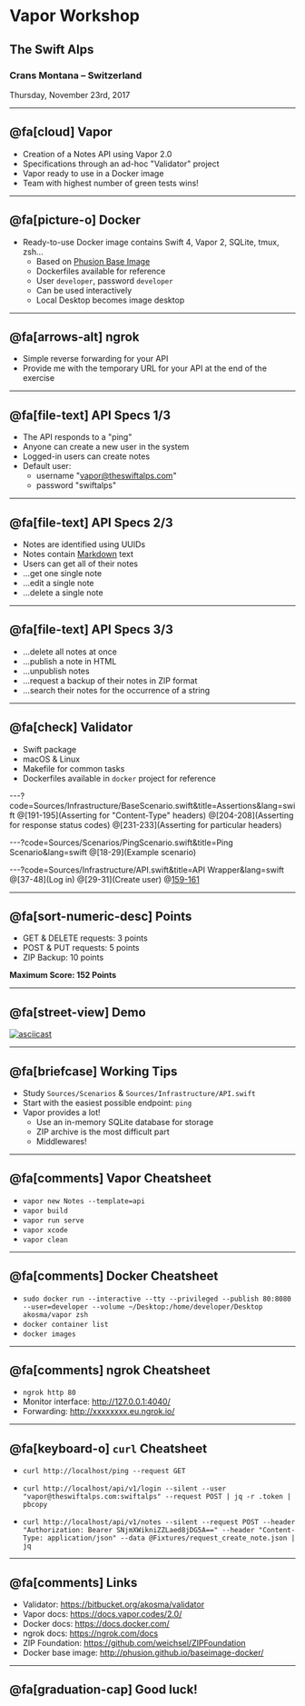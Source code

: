 # Vapor Workshop

## The Swift Alps

### Crans Montana – Switzerland

Thursday, November 23rd, 2017

---

## @fa[cloud] Vapor

- Creation of a Notes API using Vapor 2.0
- Specifications through an ad-hoc "Validator" project
- Vapor ready to use in a Docker image
- Team with highest number of green tests wins!

---

## @fa[picture-o] Docker

- Ready-to-use Docker image contains Swift 4, Vapor 2, SQLite, tmux, zsh…
    - Based on [Phusion Base Image](http://phusion.github.io/baseimage-docker/)
    - Dockerfiles available for reference
    - User `developer`, password `developer`
    - Can be used interactively
    - Local Desktop becomes image desktop

---

## @fa[arrows-alt] ngrok

- Simple reverse forwarding for your API
- Provide me with the temporary URL for your API at the end of the exercise

---

## @fa[file-text] API Specs 1/3

- The API responds to a "ping"
- Anyone can create a new user in the system
- Logged-in users can create notes
- Default user:
    - username "vapor@theswiftalps.com"
    - password "swiftalps"

---

## @fa[file-text] API Specs 2/3

- Notes are identified using UUIDs
- Notes contain [Markdown](https://daringfireball.net/projects/markdown/) text
- Users can get all of their notes
- …get one single note
- …edit a single note
- …delete a single note

---

## @fa[file-text] API Specs 3/3

- …delete all notes at once
- …publish a note in HTML
- …unpublish notes
- …request a backup of their notes in ZIP format
- …search their notes for the occurrence of a string

---

## @fa[check] Validator

- Swift package
- macOS & Linux
- Makefile for common tasks
- Dockerfiles available in `docker` project for reference

---?code=Sources/Infrastructure/BaseScenario.swift&title=Assertions&lang=swift
@[191-195](Asserting for "Content-Type" headers)
@[204-208](Asserting for response status codes)
@[231-233](Asserting for particular headers)

---?code=Sources/Scenarios/PingScenario.swift&title=Ping Scenario&lang=swift
@[18-29](Example scenario)

---?code=Sources/Infrastructure/API.swift&title=API Wrapper&lang=swift
@[37-48](Log in)
@[29-31](Create user)
@[159-161](Search)

---

## @fa[sort-numeric-desc] Points

- GET & DELETE requests: 3 points
- POST & PUT requests: 5 points
- ZIP Backup: 10 points

**Maximum Score: 152 Points**

---

## @fa[street-view] Demo

[![asciicast](https://asciinema.org/a/escJ0ywke0Ms1nCL2VGMIaekl.png)](https://asciinema.org/a/escJ0ywke0Ms1nCL2VGMIaekl)

---

## @fa[briefcase] Working Tips

- Study `Sources/Scenarios` & `Sources/Infrastructure/API.swift`
- Start with the easiest possible endpoint: `ping`
- Vapor provides a lot!
    - Use an in-memory SQLite database for storage
    - ZIP archive is the most difficult part
    - Middlewares!

---

## @fa[comments] Vapor Cheatsheet

- `vapor new Notes --template=api`
- `vapor build`
- `vapor run serve`
- `vapor xcode`
- `vapor clean`

---

## @fa[comments] Docker Cheatsheet

- `sudo docker run --interactive --tty --privileged --publish 80:8080 --user=developer --volume ~/Desktop:/home/developer/Desktop akosma/vapor zsh`
- `docker container list`
- `docker images`

---

## @fa[comments] ngrok Cheatsheet

- `ngrok http 80`
- Monitor interface: <http://127.0.0.1:4040/>
- Forwarding: <http://xxxxxxxx.eu.ngrok.io/>

---

## @fa[keyboard-o] `curl` Cheatsheet

- `curl http://localhost/ping --request GET`

- `curl http://localhost/api/v1/login --silent --user "vapor@theswiftalps.com:swiftalps" --request POST | jq -r .token | pbcopy`

- `curl http://localhost/api/v1/notes --silent --request POST --header "Authorization: Bearer SNjmXWikniZZLaed8jDG5A==" --header "Content-Type:
 application/json" --data @Fixtures/request_create_note.json | jq`

---

## @fa[comments] Links

- Validator: <https://bitbucket.org/akosma/validator>
- Vapor docs: <https://docs.vapor.codes/2.0/>
- Docker docs: <https://docs.docker.com/>
- ngrok docs: <https://ngrok.com/docs>
- ZIP Foundation: <https://github.com/weichsel/ZIPFoundation>
- Docker base image: <http://phusion.github.io/baseimage-docker/>

---

## @fa[graduation-cap] Good luck!

